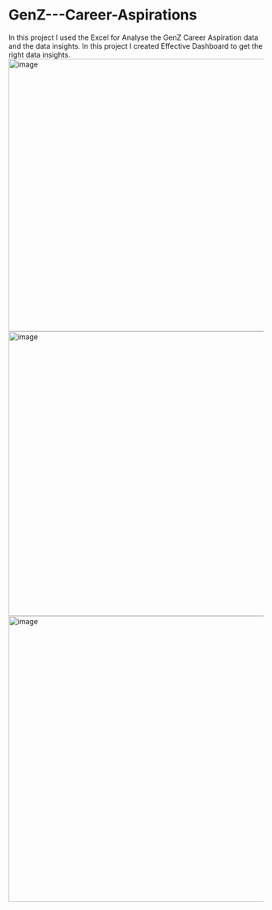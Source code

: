 # GenZ---Career-Aspirations
In this project I used the Excel for Analyse the GenZ Career Aspiration data and the data insights. In this project I created Effective Dashboard to get the right data insights.
<img width="537" alt="image" src="https://github.com/Sujit7910/GenZ---Career-Aspirations/assets/118925629/1f2e7075-d74c-4c77-9c5d-4100641264e4">
<img width="561" alt="image" src="https://github.com/Sujit7910/GenZ---Career-Aspirations/assets/118925629/a00df7d2-e689-451a-a20d-33fb4000fa33">
<img width="563" alt="image" src="https://github.com/Sujit7910/GenZ---Career-Aspirations/assets/118925629/655ecd0b-3286-4656-a2fd-6e0d6d247b9d">
